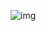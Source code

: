 ![img](https://media.discordapp.net/attachments/1159127225854087310/1221495419352125570/PXL_20240324_172627803.MV.jpg?ex=6612c942&is=66005442&hm=c095899e60829a6f8680faff270c7dcca5b797c7aeee1f9792ace714d808a1ed&=&format=webp&width=959&height=719)
